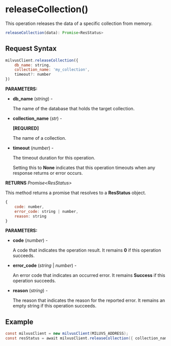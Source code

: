 # releaseCollection()

This operation releases the data of a specific collection from memory.

```javascript
releaseCollection(data): Promise<ResStatus>
```

## Request Syntax

```javascript
milvusClient.releaseCollection({ 
    db_name: string,
    collection_name: 'my_collection',
    timeout?: number 
})
```

**PARAMETERS:**

- **db_name** (*string*) -

    The name of the database that holds the target collection.

- **collection_name** (*str*) -

    **[REQUIRED]**

    The name of a collection.

- **timeout** (*number*) -

    The timeout duration for this operation. 

    Setting this to **None** indicates that this operation timeouts when any response returns or error occurs.

**RETURNS** *Promise\<ResStatus>*

This method returns a promise that resolves to a **ResStatus** object.

```javascript
{
    code: number,
    error_code: string | number,
    reason: string
}
```

**PARAMETERS:**

- **code** (*number*) -

    A code that indicates the operation result. It remains **0** if this operation succeeds.

- **error_code** (*string* | *number*) -

    An error code that indicates an occurred error. It remains **Success** if this operation succeeds. 

- **reason** (*string*) - 

    The reason that indicates the reason for the reported error. It remains an empty string if this operation succeeds.

## Example

```java
const milvusClient = new milvusClient(MILUVS_ADDRESS);
const resStatus = await milvusClient.releaseCollection({ collection_name: 'my_collection' });
```

